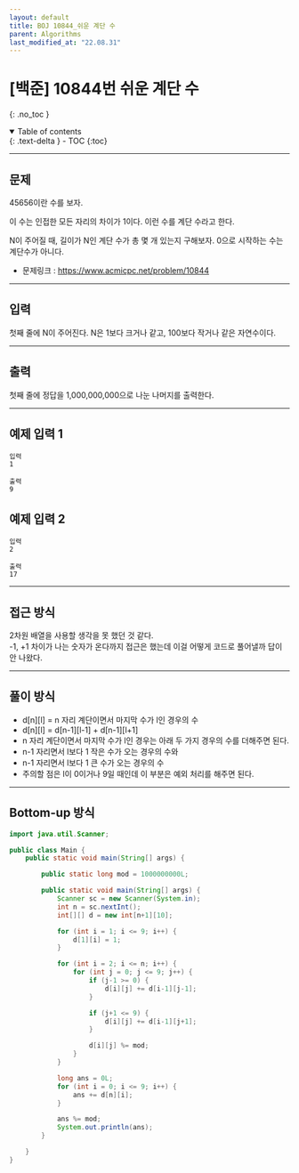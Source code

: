 ```yaml
---
layout: default
title: BOJ 10844_쉬운 계단 수
parent: Algorithms
last_modified_at: "22.08.31"
---
```


# [백준] 10844번 쉬운 계단 수
{: .no_toc }

<details open markdown="block">
  <summary>
    Table of contents
  </summary>
  {: .text-delta }
- TOC
{:toc}
</details>

---
## 문제
45656이란 수를 보자.

이 수는 인접한 모든 자리의 차이가 1이다. 이런 수를 계단 수라고 한다.

N이 주어질 때, 길이가 N인 계단 수가 총 몇 개 있는지 구해보자. 0으로 시작하는 수는 계단수가 아니다.
- 문제링크 :
<a href="https://www.acmicpc.net/problem/10844">https://www.acmicpc.net/problem/10844
</a>

---
## 입력
첫째 줄에 N이 주어진다. N은 1보다 크거나 같고, 100보다 작거나 같은 자연수이다.

---
## 출력
첫째 줄에 정답을 1,000,000,000으로 나눈 나머지를 출력한다.

---
## 예제 입력 1

```
입력
1

출력
9
```
## 예제 입력 2
```
입력
2

출력
17
```

---
## 접근 방식
2차원 배열을 사용할 생각을 못 했던 것 같다.<br>
-1, +1 차이가 나는 숫자가 온다까지 접근은 했는데 이걸 어떻게 코드로 풀어낼까 답이 안 나왔다.

---

## 풀이 방식
- d[n][l] = n 자리 계단이면서 마지막 수가 l인 경우의 수
- d[n][l] = d[n-1][l-1] + d[n-1][l+1]
- n 자리 계단이면서 마지막 수가 l인 경우는 아래 두 가지 경우의 수를 더해주면 된다.
- n-1 자리면서 l보다 1 작은 수가 오는 경우의 수와
- n-1 자리면서 l보다 1 큰 수가 오는 경우의 수
- 주의할 점은 l이 0이거나 9일 때인데 이 부분은 예외 처리를 해주면 된다.

---

## Bottom-up 방식
```java
import java.util.Scanner;

public class Main {
    public static void main(String[] args) {

        public static long mod = 1000000000L;

        public static void main(String[] args) {
            Scanner sc = new Scanner(System.in);
            int n = sc.nextInt();
            int[][] d = new int[n+1][10];

            for (int i = 1; i <= 9; i++) {
                d[1][i] = 1;
            }

            for (int i = 2; i <= n; i++) {
                for (int j = 0; j <= 9; j++) {
                    if (j-1 >= 0) {
                        d[i][j] += d[i-1][j-1];
                    }

                    if (j+1 <= 9) {
                        d[i][j] += d[i-1][j+1];
                    }

                    d[i][j] %= mod;
                }
            }

            long ans = 0L;
            for (int i = 0; i <= 9; i++) {
                ans += d[n][i];
            }

            ans %= mod;
            System.out.println(ans);
        }

    }
}

```